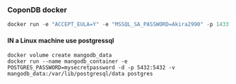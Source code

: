 ### CoponDB docker
```powershell
docker run -e "ACCEPT_EULA=Y" -e "MSSQL_SA_PASSWORD=Akira2990" -p 1433:1433 -v mangodb:/var/opt/mssql -d --rm --name mangodb mcr.microsoft.com/mssql/server:2022-latest
```
#### IN a Linux machine use postgressql
```basch
docker volume create mangodb_data
docker run --name mangodb_container -e POSTGRES_PASSWORD=mysecretpassword -d -p 5432:5432 -v mangodb_data:/var/lib/postgresql/data postgres
```

